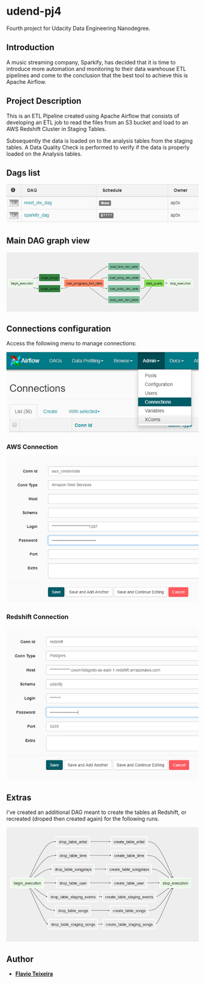 # udend-pj4

Fourth project for Udacity Data Engineering Nanodegree. 

## Introduction

A music streaming company, Sparkify, has decided that it is time to introduce more automation and monitoring to their data warehouse ETL pipelines and come to the conclusion that the best tool to achieve this is Apache Airflow.

## Project Description

This is an ETL Pipeline created using Apache Airflow that consists of developing an ETL job to read the files from an S3 bucket and load to an AWS Redshift Cluster in Staging Tables.

Subsequently the data is loaded on to the analysis tables from the staging tables. A Data Quality Check is performed to verify if the data is properly loaded on the Analysis tables.

## Dags list

![dags_list](./docs/dags_list.png)

## Main DAG graph view

![sparkify_etl](./docs/sparkify_etl.png)

## Connections configuration

Access the following menu to manage connections:

![connections](./docs/connections.png)

### AWS Connection

![aws_credentials](./docs/aws_credentials.png)

### Redshift Connection

![redshift_connection](./docs/redshift_connection.png)

## Extras

I've created an additional DAG meant to create the tables at Redshift, or recreated (droped then created again) for the following runs.

![reset_dw](./docs/reset_dw.png)

## Author

* [**Flavio Teixeira**](http://github.com/ap3xx)